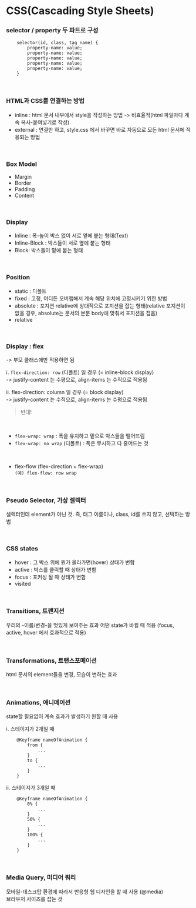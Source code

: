 # CSS(Cascading Style Sheets)

### selector / property 두 파트로 구성

```
    selector(id, class, tag name) {
        property-name: value;
        property-name: value;
        property-name: value;
        property-name: value;
        property-name: value;
    }
```

<br>

### HTML과 CSS를 연결하는 방법

- inline : html 문서 내부에서 style을 작성하는 방법 -> 비효율적(html 파일마다 계속 복사-붙여넣기로 작성)
- external : 연결만 하고, style.css 에서 바꾸면 바로 자동으로 모든 html 문서에 적용되는 방법

<br>

### Box Model

- Margin
- Border
- Padding
- Content

<br>

### Display

- Inline : 폭-높이 박스 없이 서로 옆에 붙는 형태(Text)
- Inline-Block : 박스들이 서로 옆에 붙는 형태
- Block: 박스들이 밑에 붙는 형태

<br>

### Position

- static : 디폴트
- fixed : 고정, 어디든 오버랩해서 계속 해당 위치에 고정시키기 위한 방법
- absolute : 포지션 relative에 상대적으로 포지션을 잡는 형태(relative 포지션이 없을 경우, absolute는 문서의 본문 body에 맞춰서 포지션을 잡음)
- relative

<br>

### Display : flex

-> 부모 클래스에만 적용하면 됨

ⅰ. `flex-direction: row` (디폴트) 일 경우 (= inline-block display) <br>
-> justify-content 는 수평으로, align-items 는 수직으로 적용됨

ⅱ. flex-direction: column 일 경우 (= block display) <br>
-> justify-content 는 수직으로, align-items 는 수평으로 적용됨

> 반대!

<br>

- `flex-wrap: wrap` : 폭을 유지하고 밑으로 박스들을 떨어뜨림
- `flex-wrap: no wrap` (디폴트) : 폭은 무시하고 다 줄어드는 것

<br>

- flex-flow (flex-direction + flex-wrap) <br>
  `(예) flex-flow: row wrap`

<br>

### Pseudo Selector, 가상 셀렉터

셀렉터인데 element가 아닌 것. 즉, 태그 이름이나, class, id를 쓰지 않고, 선택하는 방법

<br>

### CSS states

- hover : 그 박스 위에 뭔가 올라가면(hover) 상태가 변함
- active : 박스를 클릭할 때 상태가 변함
- focus : 포커싱 될 때 상태가 변함
- visited

<br>

### Transitions, 트랜지션

우리의 -이름/변경-을 멋있게 보여주는 효과
어떤 state가 바뀔 때 적용 (focus, active, hover 에서 효과적으로 적용)

<br>

### Transformations, 트랜스포메이션

html 문서의 element들을 변경, 모습이 변하는 효과

<br>

### Animations, 애니메이션

state할 필요없이 계속 효과가 발생하기 원할 때 사용

ⅰ. 스테이지가 2개일 때

```
    @Keyframe nameOfAnimation {
        from {
            ...
        }
        to {
            ...
        }
    }
```

ⅱ. 스테이지가 3개일 때

```
    @Keyframe nameOfAnimation {
        0% {
            ...
        }
        50% {
            ...
        }
        100% {
            ...
        }
    }
```

<br>

### Media Query, 미디어 쿼리

모바일-데스크탑 환경에 따라서 반응형 웹 디자인을 할 때 사용 (@media) <br>
브라우저 사이즈를 잡는 것

